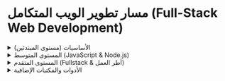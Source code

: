 # مسار تطوير الويب المتكامل (Full-Stack Web Development)

<details>
<summary>الأساسيات (مستوى المبتدئين)</summary>

  <details>
  <summary>HTML & CSS - الدروس الفيديوية</summary>
  <ul>
    <li><a href="https://www.youtube.com/playlist?list=PLDoPjvoNmBAw_t_XWUFbBX-c9MafPk9ji">أساسيات HTML</a></li>
    <li><a href="https://www.youtube.com/playlist?list=PLDoPjvoNmBAyXCAQMLhDRZsLi_HurqTBZ">HTML5 - العناصر الدلالية</a></li>
    <li><a href="https://www.youtube.com/playlist?list=PLDoPjvoNmBAzjsz06gkzlSrlev53MGIKe">أساسيات CSS</a></li>
    <li><a href="https://www.youtube.com/playlist?list=PLDoPjvoNmBAyEyQaHOHO1HJtmSgGt07VC">CSS3 المتقدم</a></li>
  </ul>
  </details>

  <details>
  <summary>HTML & CSS - المشاريع</summary>
  <ul>
    <li><a href="https://www.youtube.com/playlist?list=PLDoPjvoNmBAzHSjcR-HnW9tnxyuye8KbF">محفظة شخصية (Portfolio)</a></li>
    <li><a href="https://www.youtube.com/playlist?list=PLDoPjvoNmBAy1l-2A21ng3gxEyocruT0t">صفحة هبوط (Landing Page)</a></li>
    <li><a href="https://www.youtube.com/playlist?list=PLDoPjvoNmBAxuCSp2_-9LurPqRVwketnc">واجهة متجر إلكتروني أساسية</a></li>
  </ul>
  </details>

  <details>
  <summary>HTML & CSS - الأدوات والبدائل</summary>
  <ul>
    <li>VSCode</li>
    <li>Live Server</li>
    <li>أدوات Chrome DevTools</li>
    <li>Bootstrap (بديل لتصميم CSS يدوي)</li>
    <li>قوالب HTML: <a href="https://html5up.net/">HTML5 UP</a></li>
    <li>Figma (تصميم واجهات واختبار UX)</li>
  </ul>
  </details>

</details>

<details>
<summary>المستوى المتوسط (JavaScript & Node.js)</summary>

  <details>
  <summary>JavaScript - الدروس الفيديوية</summary>
  <ul>
    <li><a href="https://www.youtube.com/playlist?list=PLDoPjvoNmBAx3kiplQR_oeDqLDBUDYwVv">أساسيات JavaScript</a></li>
    <li><a href="https://www.youtube.com/playlist?list=PLDoPjvoNmBAy3siU1b04xY24ZlstofO9M">ES6 JavaScript</a></li>
    <li><a href="https://www.youtube.com/playlist?list=PLDoPjvoNmBAzLyvrWPwMw6bbBlTwPxgLF">البرمجة الكائنية OOP</a></li>
    <li><a href="https://youtube.com/playlist?list=PLYyqC4bNbCIdvviLNbvYKfvHqszFPnUkj&si=r3c969SfLkD5CQG3">JavaScript المتقدم</a></li>
  </ul>
  </details>

  <details>
  <summary>JavaScript - المشاريع</summary>
  <ul>
    <li>تطبيق المهام اليومية (Todo App)</li>
    <li>تطبيق مدونة CRUD باستخدام LocalStorage</li>
    <li>نموذج تسجيل الدخول (Authentication Demo)</li>
  </ul>
  </details>

  <details>
  <summary>Node.js - الدروس الفيديوية</summary>
  <ul>
    <li><a href="https://youtube.com/playlist?list=PL1BztTYDF-QPdTvgsjf8HOwO4ZVl_LhxS&si=c8kRq-25ns-rHppu">مقدمة إلى Node.js</a></li>
    <li><a href="https://youtu.be/AzA_LTDoFqY?si=8rsHsfuz71tQnVag">Express & التشفير مع bcrypt</a></li>
    <li><a href="https://www.youtube.com/playlist?list=PLDoPjvoNmBAy532K9M_fjiAmrJ0gkCyLJ">أساسيات MySQL</a></li>
    <li><a href="https://www.youtube.com/watch?v=yW6HnMUAWNU">Prisma ORM</a></li>
  </ul>
  </details>

  <details>
  <summary>Node.js - المشاريع</summary>
  <ul>
    <li>RESTful API لتطبيق مدونة</li>
    <li>نظام تسجيل دخول ومستخدمين</li>
    <li>واجهة متجر إلكتروني بسيطة</li>
  </ul>
  </details>

  <details>
  <summary>الأدوات والبدائل</summary>
  <ul>
    <li>Postman / Insomnia</li>
    <li>NGROK</li>
    <li>Git & GitHub</li>
    <li>VSCode Extensions: ESLint, Prettier</li>
    <li>Deno (بديل Node.js أسرع)</li>
    <li>SQLite (قاعدة بيانات خفيفة)</li>
    <li>Sequelize ORM (بديل أسهل من Prisma)</li>
  </ul>
  </details>

</details>

<details>
<summary>المستوى المتقدم (Fullstack & أطر العمل)</summary>

  <details>
  <summary>أطر العمل Front-End - الدروس الفيديوية</summary>
  <ul>
    <li><a href="https://www.youtube.com/playlist?list=PLYyqC4bNbCIdSZ-JayMLl4WO2Cr995vyS">React.js</a></li>
    <li><a href="https://youtu.be/k7o9R6eaSes">Next.js</a></li>
    <li><a href="https://www.youtube.com/playlist?list=PLDoPjvoNmBAy532K9M_fjiAmrJ0gkCyLJ">TypeScript</a></li>
    <li><a href="https://www.youtube.com/watch?v=Pk3hhCJG2Dk">Tailwind CSS</a></li>
    <li><a href="https://www.youtube.com/watch?v=GL2Dc4r6tkU">NextAuth.js</a></li>
    <li><a href="https://www.youtube.com/playlist?list=PL4cUxeGkcC9h1NXLUuiAQ7c4UtdEInqma">ShadCN UI</a></li>
  </ul>
  </details>

  <details>
  <summary>أطر العمل Front-End - المشاريع</summary>
  <ul>
    <li><a href="https://youtu.be/ZbX4Ok9YX94">FullStack Discord Clone</a></li>
    <li><a href="https://www.youtube.com/watch?v=PGPGcKBpAk8">متجر إلكتروني (E-commerce Store)</a></li>
    <li><a href="https://youtu.be/Big_aFLmekI">تطبيق شبكات اجتماعية (Social Media App)</a></li>
    <li><a href="https://www.youtube.com/watch?v=Av9C7xlV0fA">تطبيق دردشة - الجزء 1</a></li>
    <li><a href="https://www.youtube.com/watch?v=37v63U7-iG0">تطبيق دردشة - الجزء 2</a></li>
    <li><a href="https://www.youtube.com/watch?v=LyfUTRJ2gOs">بوابة وظائف (Job Portal)</a></li>
    <li><a href="https://www.youtube.com/watch?v=3CMgznBdl-M">أداة إدارة المشاريع</a></li>
    <li><a href="https://www.youtube.com/watch?v=OkKbAuQXFcM">تطبيق بث الفيديو</a></li>
  </ul>
  </details>

  <details>
  <summary>الأدوات المتقدمة والبدائل</summary>
  <ul>
    <li>Fastify</li>
    <li>Bun Runtime</li>
    <li>Electron (تطبيقات سطح المكتب)</li>
    <li>Docker & Kubernetes</li>
    <li>قواعد البيانات: MongoDB, PostgreSQL, Redis</li>
    <li>Vue.js (بديل React)</li>
    <li>SvelteKit / Remix (بديل Fullstack)</li>
    <li>Supabase (قاعدة بيانات + مصادقة أسهل)</li>
    <li>Tauri (بديل Electron)</li>
  </ul>
  </details>

</details>

<details>
<summary>الأدوات والمكتبات الإضافية</summary>

  <details>
  <summary>الأدوات</summary>
  <ul>
    <li>Git & GitHub</li>
    <li>Postman / Insomnia</li>
    <li>NGROK</li>
    <li>VSCode Extensions: ESLint, Prettier</li>
    <li>Docker / Kubernetes</li>
    <li>Lodash, Axios, Chart.js</li>
    <li>Testing: Jest, Cypress</li>
  </ul>
  </details>

  <details>
  <summary>البدائل</summary>
  <ul>
    <li>GitKraken (واجهة رسومية للـ Git)</li>
    <li>Hoppscotch (بديل اختبار API)</li>
    <li>Podman (بديل Docker)</li>
  </ul>
  </details>

</details>
